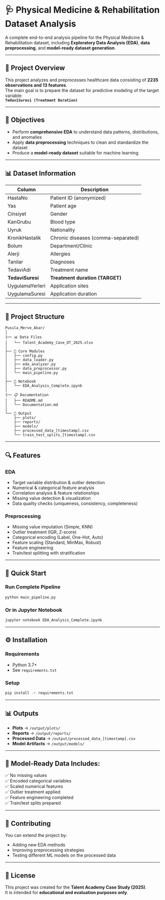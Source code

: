 # 🩺 Physical Medicine & Rehabilitation Dataset Analysis

A complete end-to-end analysis pipeline for the Physical Medicine & Rehabilitation dataset, including **Exploratory Data Analysis (EDA)**, **data preprocessing**, and **model-ready dataset generation**.

---

## 📌 Project Overview

This project analyzes and preprocesses healthcare data consisting of **2235 observations and 13 features**.  
The main goal is to prepare the dataset for predictive modeling of the target variable:  
**`TedaviSuresi (Treatment Duration)`**

---

## 🎯 Objectives
- Perform **comprehensive EDA** to understand data patterns, distributions, and anomalies  
- Apply **data preprocessing** techniques to clean and standardize the dataset  
- Produce a **model-ready dataset** suitable for machine learning  

---

## 📊 Dataset Information

| Column           | Description |
|------------------|-------------|
| HastaNo          | Patient ID (anonymized) |
| Yas              | Patient age |
| Cinsiyet         | Gender |
| KanGrubu         | Blood type |
| Uyruk            | Nationality |
| KronikHastalik   | Chronic diseases (comma-separated) |
| Bolum            | Department/Clinic |
| Alerji           | Allergies |
| Tanilar          | Diagnoses |
| TedaviAdi        | Treatment name |
| **TedaviSuresi** | **Treatment duration (TARGET)** |
| UygulamaYerleri  | Application sites |
| UygulamaSuresi   | Application duration |

---

## 📁 Project Structure

```
Pusula_Merve_Akar/
│
├── 📊 Data Files
│   └── Talent_Academy_Case_DT_2025.xlsx
│
├── 🔧 Core Modules
│   ├── config.py
│   ├── data_loader.py
│   ├── eda_analyzer.py
│   ├── data_preprocessor.py
│   └── main_pipeline.py
│
├── 📓 Notebook
│   └── EDA_Analysis_Complete.ipynb
│
├── 📋 Documentation
│   ├── README.md
│   └── Documentation.md
│
└── 📂 Output
    ├── plots/
    ├── reports/
    ├── models/
    ├── processed_data_[timestamp].csv
    └── train_test_splits_[timestamp].csv
```

---

## 🔍 Features

### EDA
- Target variable distribution & outlier detection  
- Numerical & categorical feature analysis  
- Correlation analysis & feature relationships  
- Missing value detection & visualization  
- Data quality checks (uniqueness, consistency, completeness)  

### Preprocessing
- Missing value imputation (Simple, KNN)  
- Outlier treatment (IQR, Z-score)  
- Categorical encoding (Label, One-Hot, Auto)  
- Feature scaling (Standard, MinMax, Robust)  
- Feature engineering  
- Train/test splitting with stratification  

---

## 🚀 Quick Start

### Run Complete Pipeline
```bash
python main_pipeline.py
```

### Or in Jupyter Notebook
```bash
jupyter notebook EDA_Analysis_Complete.ipynb
```

---

## ⚙️ Installation

### Requirements
- Python 3.7+
- See `requirements.txt`

### Setup
```bash
pip install -r requirements.txt
```

---

## 📊 Outputs

- **Plots** → `/output/plots/`  
- **Reports** → `/output/reports/`  
- **Processed Data** → `/output/processed_data_[timestamp].csv`  
- **Model Artifacts** → `/output/models/`  

---

## 🎯 Model-Ready Data Includes:
✅ No missing values  
✅ Encoded categorical variables  
✅ Scaled numerical features  
✅ Outlier treatment applied  
✅ Feature engineering completed  
✅ Train/test splits prepared  

---

## 🤝 Contributing

You can extend the project by:  
- Adding new EDA methods  
- Improving preprocessing strategies  
- Testing different ML models on the processed data  

---

## 📝 License

This project was created for the **Talent Academy Case Study (2025)**.  
It is intended for **educational and evaluation purposes only**.
